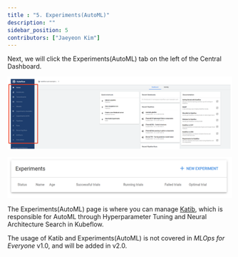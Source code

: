 ```yaml
---
title : "5. Experiments(AutoML)"
description: ""
sidebar_position: 5
contributors: ["Jaeyeon Kim"]
---
```


Next, we will click the Experiments(AutoML) tab on the left of the Central Dashboard.

![left-tabs](./img/left-tabs.png)

![automl](./img/automl.png)

The Experiments(AutoML) page is where you can manage [Katib](https://www.kubeflow.org/docs/components/katib/overview/), which is responsible for AutoML through Hyperparameter Tuning and Neural Architecture Search in Kubeflow.

The usage of Katib and Experiments(AutoML) is not covered in *MLOps for Everyone* v1.0, and will be added in v2.0.
